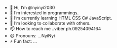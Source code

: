 - 👋 Hi, I’m @nyinyi2030
- 👀 I’m interested in programmings.
- 🌱 I’m currently learning HTML CSS C# JavaScript.
- 💞️ I’m looking to collaborate with others.
- 📫 How to reach me ..viber ph.09254094164
- 😄 Pronouns: ...NyiNyi
- ⚡ Fun fact: ...

<!---
nyinyi2030/nyinyi2030 is a ✨ special ✨ repository because its `README.md` (this file) appears on your GitHub profile.
You can click the Preview link to take a look at your changes.
--->
